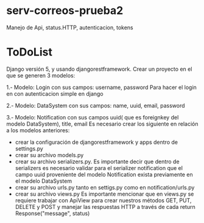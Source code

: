 # serv-correos-prueba2
Manejo de Api, status.HTTP, autenticacion, tokens

# ToDoList
Django versión 5, y usando djangorestframework.
Crear un proyecto en el que se generen 3 modelos:

1.- Modelo: Login
con sus campos: username, password
Para hacer el login en con autenticacion simple en django

2.- Modelo: DataSystem
con sus campos: name, uuid, email, password

3.- Modelo: Notification
con sus campos uuid( que es foreignkey del modelo DataSystem), title, email
Es necesario crear los siguiente en relación a los modelos anteriores:
- crear la configuración de djangorestframework y apps dentro de settings.py
- crear su archivo models.py
- crear su archivo serializers.py. Es importante decir que dentro de serializers es necesario validar para el serializer notification que el campo uuid proveniente del modelo Notification exista previamente en el modelo DataSystem
- crear su archivo urls.py tanto en settigs.py como en notification/urls.py
- crear su archivo views.py Es importante mencionar que en views.py se requiere trabajar con ApiView para crear nuestros métodos GET, PUT, DELETE y POST y manejar las respuestas HTTP a través de cada return Response("message", status)
